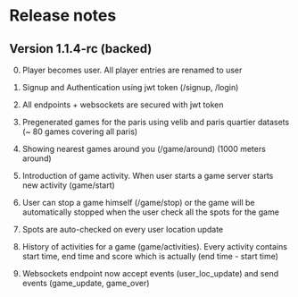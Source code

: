 # Release notes 

## Version 1.1.4-rc (backed)

0. Player becomes user. All player entries are renamed to user

1. Signup and Authentication using jwt token (/signup, /login)

1. All endpoints + websockets are secured with jwt token

2. Pregenerated games for the paris using velib and paris quartier datasets (~ 80 games covering all paris)

3. Showing nearest games around you (/game/around) (1000 meters around)

3. Introduction of game activity. When user starts a game server starts new activity (game/start)

4. User can stop a game himself (/game/stop) or the game will be automatically stopped when the user check all the spots for the game

2. Spots are auto-checked on every user location update

4. History of activities for a game (game/activities). Every activity contains start time, end time and score which is actually (end time - start time)

4. Websockets endpoint now accept events (user_loc_update) and send events (game_update, game_over)
